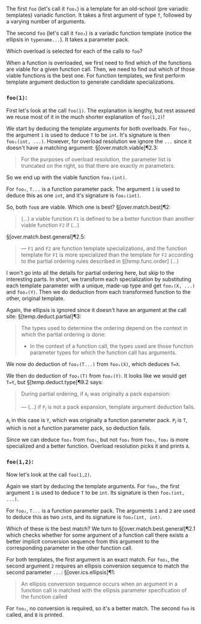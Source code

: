 The first `foo` (let's call it `foo₁`) is a template for an old-school (pre variadic templates) variadic function. It takes a first argument of type `T`, followed by a varying number of arguments.

The second `foo` (let's call it `foo₂`) is a variadic function template (notice the ellipsis in `typename...`). It takes a parameter pack.

Which overload is selected for each of the calls to `foo`?

When a function is overloaded, we first need to find which of the functions are viable for a given function call. Then, we need to find out which of those viable functions is the best one. For function templates, we first perform template argument deduction to generate candidate specializations.

### `foo(1)`:

First let's look at the call `foo(1)`. The explanation is lengthy, but rest assured we reuse most of it in the much shorter explanation of `foo(1,2)`! 

We start by deducing the template arguments for both overloads. For `foo₁`, the argument `1` is used to deduce `T` to be `int`. It's signature is then `foo₁(int, ...)`. However, for overload resolution we ignore the `...` since it doesn't have a matching argument: §[over.match.viable]¶2.3:

> For the purposes of overload resolution, the parameter list is truncated on the right, so that there are exactly *m* parameters.

So we end up with the viable function `foo₁(int)`.

For `foo₂`, `T...` is a function parameter pack. The argument `1`  is used to deduce this as one `int`, and it's signature is `foo₂(int)`.

So, both `foo`s are viable. Which one is best? §[over.match.best]¶2:

> (...) a viable function `F1` is defined to be a better function than another viable function `F2` if (...)

§[over.match.best.general]¶2.5:

> — `F1` and `F2` are function template specializations, and the function template for `F1` is more specialized than the template for `F2` according to the partial ordering rules described in §[temp.func.order] (...)

I won't go into all the details for partial ordering here, but skip to the interesting parts. In short, we transform each specialization by substituting each template parameter with a unique, made-up type and get `foo₁(X, ...)` and `foo₂(Y)`. Then we do deduction from each transformed function to the other, original template.

Again, the ellipsis is ignored since it doesn't have an argument at the call site: §[temp.deduct.partial]¶3:

> The types used to determine the ordering depend on the context in which the partial ordering is done:
> - In the context of a function call, the types used are those function parameter types for which the function call has arguments.

We now do deduction of  `foo₂(T...)` from `foo₁(X)`, which deduces `T=X`.

We then do deduction of `foo₁(T)` from `foo₂(Y)`. It looks like we would get `T=Y`, but §[temp.deduct.type]¶9.2 says:

> During partial ordering, if `A`<sub>*i*</sub> was originally a pack expansion:
>
> — (...) if `P`<sub>*i*</sub> is not a pack expansion, template argument deduction fails.

`A`<sub>*i*</sub> in this case is `Y`, which was originally a function parameter pack. `P`<sub>*i*</sub> is `T`, which is not a function parameter pack, so deduction fails.

Since we can deduce `foo₂` from `foo₁`, but not `foo₁` from `foo₂`, `foo₁` is more specialized and a better function. Overload resolution picks it and prints `A`.

### `foo(1,2)`:

Now let's look at the call `foo(1,2)`.

Again we start by deducing the template arguments. For `foo₁`, the first argument `1` is used to deduce `T` to be `int`. Its signature is then `foo₁(int, ...)`.

For `foo₂`, `T...` is a function parameter pack. The arguments `1` and `2` are used to deduce this as two `int`s, and its signature is `foo₂(int, int)`.

Which of these is the best match? We turn to §[over.match.best.general]¶2.1 which checks whether for some argument of a function call there exists a better implicit conversion sequence from this argument to the corresponding parameter in the other function call.

For both templates, the first argument is an exact match. For `foo₁`, the second argument `2` requires an ellipsis conversion sequence to match the second parameter `...`: §[over.ics.ellipsis]¶1:

> An ellipsis conversion sequence occurs when an argument in a function call is matched with the ellipsis parameter specification of the function called

For `foo₂`, no conversion is required, so it's a better match. The second `foo` is called, and `B` is printed.